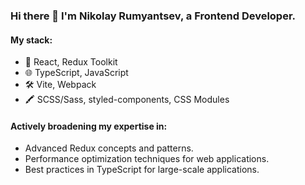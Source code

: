 ### Hi there 👋 I'm Nikolay Rumyantsev, a Frontend Developer.

#### My stack:

- 🚀 React, Redux Toolkit
- 🌐 TypeScript, JavaScript
- 🛠️ Vite, Webpack
- 🖍 SCSS/Sass, styled-components, CSS Modules

#### Actively broadening my expertise in:

- Advanced Redux concepts and patterns.
- Performance optimization techniques for web applications.
- Best practices in TypeScript for large-scale applications.
